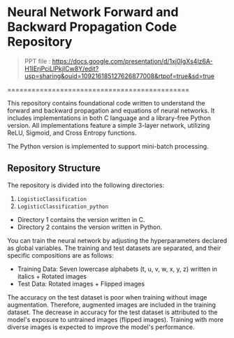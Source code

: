 # Neural Network Forward and Backward Propagation Code Repository

> PPT file : https://docs.google.com/presentation/d/1xj0IgXs4lz6A-H1IErjPciLlPkjICw8Y/edit?usp=sharing&ouid=109216185127626877008&rtpof=true&sd=true

=============================================

This repository contains foundational code written to understand the forward and backward propagation and equations of neural networks. 
It includes implementations in both C language and a library-free Python version. 
All implementations feature a simple 3-layer network, utilizing ReLU, Sigmoid, and Cross Entropy functions. 

The Python version is implemented to support mini-batch processing.

## Repository Structure

The repository is divided into the following directories:
1. `LogisticClassification`
2. `LogisticClassification_python`

- Directory 1 contains the version written in C.
- Directory 2 contains the version written in Python.

You can train the neural network by adjusting the hyperparameters declared as global variables. 
The training and test datasets are separated, and their specific compositions are as follows:
- Training Data: Seven lowercase alphabets (t, u, v, w, x, y, z) written in italics + Rotated images
- Test Data: Rotated images + Flipped images

The accuracy on the test dataset is poor when training without image augmentation. 
Therefore, augmented images are included in the training dataset. 
The decrease in accuracy for the test dataset is attributed to the model's exposure to untrained images (flipped images). 
Training with more diverse images is expected to improve the model's performance.
